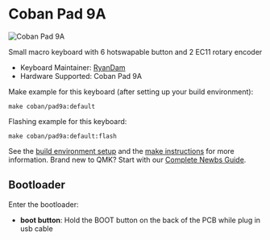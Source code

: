 # Coban Pad 9A

![Coban Pad 9A](https://i.imgur.com/5svg1RMh.jpeg)

Small macro keyboard with 6 hotswapable button and 2 EC11 rotary encoder

* Keyboard Maintainer: [RyanDam](https://github.com/RyanDam)  
* Hardware Supported: Coban Pad 9A

Make example for this keyboard (after setting up your build environment):

    make coban/pad9a:default

Flashing example for this keyboard:

    make coban/pad9a:default:flash

See the [build environment setup](https://docs.qmk.fm/#/getting_started_build_tools) and the [make instructions](https://docs.qmk.fm/#/getting_started_make_guide) for more information. Brand new to QMK? Start with our [Complete Newbs Guide](https://docs.qmk.fm/#/newbs).

## Bootloader

Enter the bootloader:

* **boot button**: Hold the BOOT button on the back of the PCB while plug in usb cable
